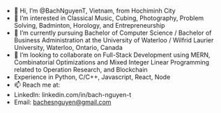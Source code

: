 - 👋 Hi, I’m @BachNguyenT, Vietnam, from Hochiminh City
- 👀 I’m interested in Classical Music, Cubing, Photography, Problem Solving, Badminton, Horology, and Entrepreneurship
- 🌱 I’m currently pursuing Bachelor of Computer Science / Bachelor of Business Administration at the University of Waterloo / Wilfrid Laurier University, Waterloo, Ontario, Canada
- 💞️ I’m looking to collaborate on Full-Stack Development using MERN, Combinatorial Optimizations and Mixed Integer Linear Programming related to Operation Research, and Blockchain
- Experience in Python, C/C++, Javascript, React, Node
- 📫 Reach me at:
-   LinkedIn: linkedin.com/in/bach-nguyen-t
-   Email: bachesnguyen@gmail.com

<!---
BachNguyenT/BachNguyenT is a ✨ special ✨ repository because its `README.md` (this file) appears on your GitHub profile.
You can click the Preview link to take a look at your changes.
--->
